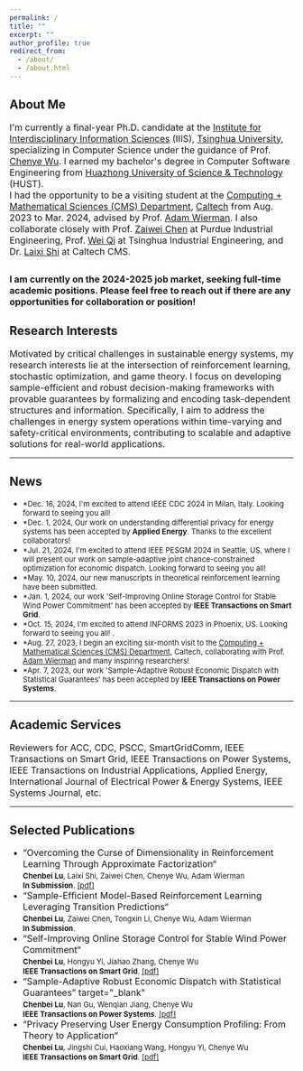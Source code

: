 ```yaml
---
permalink: /
title: ""
excerpt: ""
author_profile: true
redirect_from: 
  - /about/
  - /about.html
---
```


## About Me ##
<font size=3>I'm currently a final-year Ph.D. candidate at the <a href="https://iiis.tsinghua.edu.cn/en/about/" target="_blank">Institute for Interdisciplinary Information Sciences</a> (IIIS), <a href="https://www.tsinghua.edu.cn/en/" target="_blank">Tsinghua University</a>, specializing in Computer Science under the guidance of Prof. <a href="http://www.wuchenye.cn/" target="_blank">Chenye Wu</a>. I earned my bachelor's degree in Computer Software Engineering from <a href="https://english.hust.edu.cn/" target="_blank">Huazhong University of Science & Technology</a> (HUST).</font> <br> <font size=3>I had the opportunity to be a visiting student at the <a href="https://www.cms.caltech.edu/" target="_blank">Computing + Mathematical Sciences (CMS) Department</a>, <a href="https://www.caltech.edu/" target="_blank">Caltech</a> from Aug. 2023 to Mar. 2024, advised by Prof. <a href="https://adamwierman.com/" target="_blank">Adam Wierman</a>. I also collaborate closely with Prof. <a href="https://sites.google.com/view/zaiweichen/home" target="_blank">Zaiwei Chen</a> at Purdue Industrial Engineering, Prof. <a href="https://wei-qi-home.github.io/" target="_blank">Wei Qi</a> at Tsinghua Industrial Engineering, and Dr. <a href="https://laixishi.github.io/" target="_blank">Laixi Shi</a> at Caltech CMS. </font>

<font size=3><b>I am currently on the 2024-2025 job market, seeking full-time academic positions. Please feel free to reach out if there are any opportunities for collaboration or position!</b></font>
---
## Research Interests ##
<font size=3> 
Motivated by critical challenges in sustainable energy systems, my research interests lie at the intersection of reinforcement learning, stochastic optimization, and game theory. I focus on developing sample-efficient and robust decision-making frameworks with provable guarantees by formalizing and encoding task-dependent structures and information. Specifically, I aim to address the challenges in energy system operations within time-varying and safety-critical environments, contributing to scalable and adaptive solutions for real-world applications. </font>

---
## News ##
<ul>
  <li><font size=2>*Dec. 16, 2024, I'm excited to attend IEEE CDC 2024 in Milan, Italy. Looking forward to seeing you all!</font> </li>
  <li><font size=2>*Dec. 1, 2024, Our work on understanding differential privacy for energy systems has been accepted by <b>Applied Energy</b>. Thanks to the excellent collaborators! </font> </li>
  <li><font size=2>*Jul. 21, 2024, I'm excited to attend IEEE PESGM 2024 in Seattle, US, where I will present our work on sample-adaptive joint chance-constrained optimization for economic dispatch. Looking forward to seeing you all!</font> </li>
  <li><font size=2>*May. 10, 2024, our new manuscripts in theoretical reinforcement learning have been submitted.</font> </li>
  <li><font size=2>*Jan. 1, 2024, our work 'Self-Improving Online Storage Control for Stable Wind Power Commitment' has been accepted by <b>IEEE Transactions on Smart Grid</b>.</font> </li>
  <li><font size=2>*Oct. 15, 2024, I'm excited to attend INFORMS 2023 in Phoenix, US. Looking forward to seeing you all! </b>.</font> </li>
<li><font size=2>*Aug. 27, 2023, I begin an exciting six-month visit to the <a href="https://www.cms.caltech.edu/" target="_blank">Computing + Mathematical Sciences (CMS) Department</a>, Caltech, collaborating with Prof. <a href="https://adamwierman.com/" target="_blank">Adam Wierman</a> and many inspiring researchers!</font> </li>
<li><font size=2>*Apr. 7, 2023, our work 'Sample-Adaptive Robust Economic Dispatch with Statistical Guarantees' has been accepted by <b>IEEE Transactions on Power Systems</b>.</font> </li>
</ul>

---
## Academic Services ##
<font size=3>Reviewers for ACC, CDC, PSCC, SmartGridComm, IEEE Transactions on Smart Grid, IEEE Transactions on Power Systems, IEEE Transactions on Industrial Applications, Applied Energy, International Journal of Electrical Power & Energy Systems, IEEE Systems Journal, etc. </font>
  
---
## Selected Publications ##
<ul>
  <li><font size=3>“Overcoming the Curse of Dimensionality in Reinforcement Learning Through Approximate Factorization“<font size=3>  <br>
  <font size=2> <b>Chenbei Lu</b>, Laixi Shi, Zaiwei Chen, Chenye Wu, Adam Wierman<font size=2> <br>
    <font size=2><b>In Submission</b>. <a href="https://eldertrump.github.io/files/RL_paper_1.pdf" target="_blank">[pdf]</a></font>
  <li><font size=3>“Sample-Efficient Model-Based Reinforcement Learning Leveraging Transition Predictions“<font size=3>  <br>
  <font size=2> <b>Chenbei Lu</b>, Zaiwei Chen, Tongxin Li, Chenye Wu, Adam Wierman<font size=2> <br>
    <font size=2><b>In Submission</b>. <font size=2>
  <li><font size=3>“Self-Improving Online Storage Control for Stable Wind Power Commitment“<font size=3>  <br>
  <font size=2> <b>Chenbei Lu</b>, Hongyu Yi, Jiahao Zhang, Chenye Wu<font size=2> <br>
    <font size=2><b>IEEE Transactions on Smart Grid</b>. <font size=2>  <a href="https://eldertrump.github.io/files/Self-Improving_Online_Storage_Control_for_Stable_Wind_Power_Commitment.pdf">[pdf]</a>
  <li><font size=3>“Sample-Adaptive Robust Economic Dispatch with Statistical Guarantees” target="_blank"<font size=3>  <br>
    <font size=2> <b>Chenbei Lu</b>, Nan Gu, Wenqian Jiang, Chenye Wu<font size=2> <br>
    <font size=2><b>IEEE Transactions on Power Systems</b>. <font size=2> <a href="https://eldertrump.github.io/files/Sample-Adaptive_Robust_Economic_Dispatch_With_Statistically_Feasible_Guarantees (1).pdf" target="_blank">[pdf]</a>
  <li><font size=3>“Privacy Preserving User Energy Consumption Profiling: From Theory to Application“<font size=3>  <br> 
  <font size=2> <b>Chenbei Lu</b>, Jingshi Cui, Haoxiang Wang, Hongyu Yi, Chenye Wu<font size=2> <br>
    <font size=2><b>IEEE Transactions on Smart Grid</b>. <font size=2>  <a href="https://eldertrump.github.io/files/Privacy_Preserving_User_Energy_Consumption_Profiling_From_Theory_to_Application.pdf" target="_blank">[pdf]</a>








